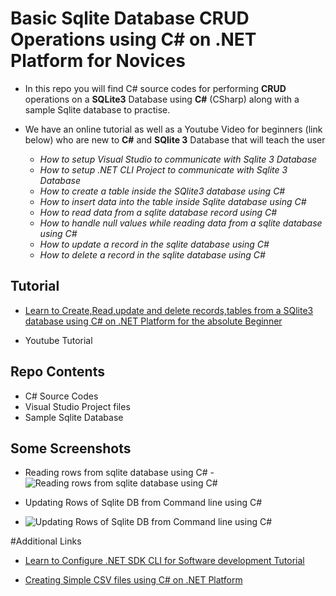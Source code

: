 # Basic Sqlite Database CRUD Operations using C# on .NET Platform for Novices

- In this repo you will find C# source codes for performing **CRUD** operations on a **SQLite3** Database using **C#** (CSharp) along with a sample Sqlite database to practise.

- We have an online tutorial as well as a Youtube Video for beginners (link below) who are new to **C#** and **SQlite 3** Database that will teach the user
	- *How to setup Visual Studio to communicate with Sqlite 3 Database*
	- *How to setup .NET CLI Project to communicate with Sqlite 3 Database*
	- *How to create a table inside the SQlite3 database using C#* 
	- *How to insert data into the table inside Sqlite database using C#*
	- *How to read data from a sqlite database record using C#*
	- *How to handle null values while reading data from a sqlite database using C#*
	- *How to update a record in the sqlite database using C#*
	- *How to delete a record in the sqlite database using C#*

## Tutorial 

- [Learn to Create,Read,update and delete records,tables from a SQlite3 database using C# on .NET Platform for the absolute Beginner](https://www.xanthium.in/cross-platform-create-connect-update-sqlite3-database-using-csharp-dotnet-platform)

- Youtube Tutorial 

## Repo Contents 

- C# Source Codes
- Visual Studio Project files
- Sample Sqlite Database


 ## Some Screenshots

 - Reading rows from sqlite database using C#
 	-![Reading rows from sqlite database using C#](https://www.xanthium.in/sites/default/files/inline-images/read-rows-from-sqlite-database-output.jpg)

 - Updating Rows of Sqlite DB from Command line using C#
 - ![Updating Rows of Sqlite DB from Command line using C#](https://www.xanthium.in/sites/default/files/inline-images/program-update-sqlite-databse-csharp.jpg)


#Additional Links 

- [Learn to Configure .NET SDK CLI for Software development Tutorial](https://www.xanthium.in/dotnet-platform-software-development-using-command-line-compiler-tools-net-sdk)

- [Creating Simple CSV files using C# on .NET Platform](https://www.xanthium.in/how-to-create-read-write-data-to-csv-file-using-csharp-dotnet-platform)


